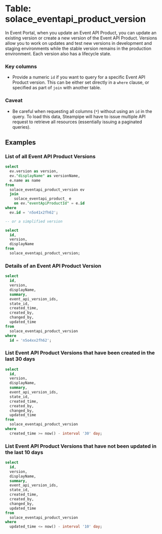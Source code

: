 # Table: solace_eventapi_product_version

In Event Portal, when you update an Event API Product, you can update an existing version or create a new version of the Event API Product. Versions allow you to work on updates and test new versions in development and staging environments while the stable version remains in the production environment. Each version also has a lifecycle state. 

### Key columns
- Provide a numeric `id` if you want to query for a specific Event API Product version. This can be either set directly in a `where` clause, or specified as part of `join` with another table.

### Caveat
- Be careful when requesting all columns (`*`) without using an `id` in the query. To load this data, Steampipe will have to issue multiple API request to retrieve all resources (essentially issuing a paginated queries).

## Examples

### List of all Event API Product Versions

```sql
select
  ev.version as version,
  ev."displayName" as versionName,
  e.name as name 
from
  solace_eventapi_product_version ev 
  join
    solace_eventapi_product_ e 
    on ev."eventApiProductId" = e.id 
where
  ev.id = 'n5o41x2fh62';

-- or a simplified version

select
  id, 
  version, 
  displayName
from
  solace_eventapi_product_version;
```

### Details of an Event API Product Version

```sql
select
  id, 
  version, 
  displayName,
  summary,
  event_api_version_ids,
  state_id,
  created_time,
  created_by,
  changed_by,
  updated_time  
from
  solace_eventapi_product_version
where
  id = 'n5o4xx2fh62';
```

### List Event API Product Versions that have been created in the last 30 days

```sql
select
  id, 
  version, 
  displayName,
  summary,
  event_api_version_ids,
  state_id,
  created_time,
  created_by,
  changed_by,
  updated_time
from
  solace_eventapi_product_version
where
  created_time >= now() - interval '30' day;
```

### List Event API Product Versions that have not been updated in the last 10 days

```sql
select
  id, 
  version, 
  displayName,
  summary,
  event_api_version_ids,
  state_id,
  created_time,
  created_by,
  changed_by,
  updated_time
from
  solace_eventapi_product_version
where
  updated_time <= now() - interval '10' day;
```
